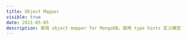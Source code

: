 ```yaml
---
title: Object Mapper
visible: true
date: 2021-05-05
description: 极简 object mapper for MongoDB，使用 type hints 定义模型
---
```


